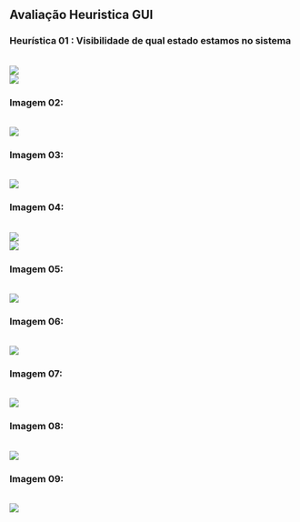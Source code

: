 <h2> Avaliação Heuristica GUI </h2>

<h3> Heurística 01 : Visibilidade de qual estado estamos no sistema</h3><br>
<img src = "Imagens/heuristica01.png"><br>
<img src = "Imagens/heuristica01.1.png"><br>

<h3> Imagem 02: </h3><br>
<img src = "Imagens/heuristica02.png"><br>

<h3> Imagem 03: </h3><br>
<img src = "Imagens/heuristica03MinisterioAgricultura.png"><br>

<h3> Imagem 04: </h3><br>
<img src = "Imagens/heuristica04.png"><br>
<img src = "Imagens/heuristica04.1.png"><br>

<h3> Imagem 05: </h3><br>
<img src = "Imagens/heuristica05.png"><br>

<h3> Imagem 06: </h3><br>
<img src = "Imagens/heuristica06.png"><br>

<h3> Imagem 07: </h3><br>
<img src = "Imagens/heuristica07.png"><br>

<h3> Imagem 08: </h3><br>
<img src = "Imagens/heuristica08.png"><br>

<h3> Imagem 09: </h3><br>
<img src = "Imagens/heuristica10.png"><br>

